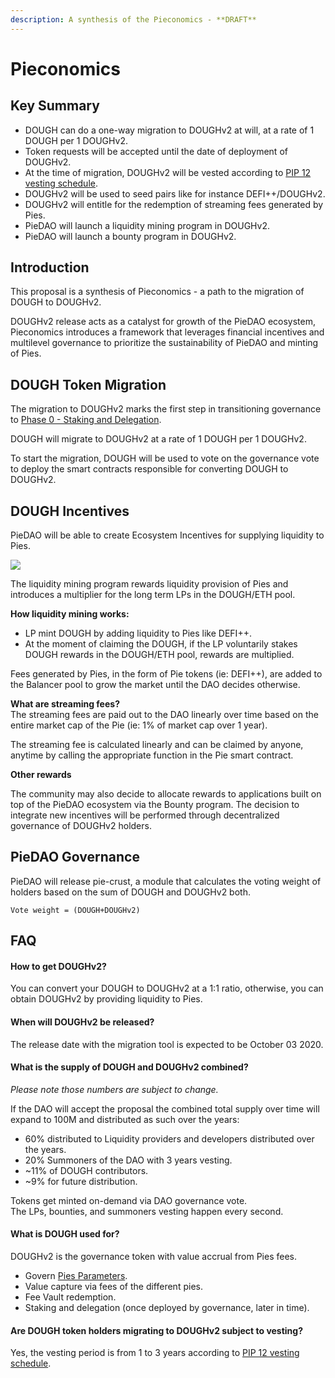 ```yaml
---
description: A synthesis of the Pieconomics - **DRAFT**
---
```


# Pieconomics

## Key Summary <a id="key-summary"></a>

* DOUGH can do a one-way migration to DOUGHv2 at will, at a rate of 1 DOUGH per 1 DOUGHv2.
* Token requests will be accepted until the date of deployment of DOUGHv2.
* At the time of migration, DOUGHv2 will be vested according to [PIP 12 vesting schedule](pip-11-phase-0-staking-and-delegation.md).
* DOUGHv2 will be used to seed pairs like for instance DEFI++/DOUGHv2.
* DOUGHv2 will entitle for the redemption of streaming fees generated by Pies.
* PieDAO will launch a liquidity mining program in DOUGHv2.
* PieDAO will launch a bounty program in DOUGHv2.

## Introduction <a id="introduction"></a>

This proposal is a synthesis of Pieconomics - a path to the migration of DOUGH to DOUGHv2.

DOUGHv2 release acts as a catalyst for growth of the PieDAO ecosystem, Pieconomics introduces a framework that leverages financial incentives and multilevel governance to prioritize the sustainability of PieDAO and minting of Pies.

## DOUGH Token Migration <a id="aave-token-migration"></a>

The migration to DOUGHv2 marks the first step in transitioning governance to [Phase 0 - Staking and Delegation](pip-11-phase-0-staking-and-delegation.md).

DOUGH will migrate to DOUGHv2 at a rate of 1 DOUGH per 1 DOUGHv2.

To start the migration, DOUGH will be used to vote on the governance vote to deploy the smart contracts responsible for converting DOUGH to DOUGHv2.

## DOUGH Incentives <a id="aave-incentives"></a>

PieDAO will be able to create Ecosystem Incentives for supplying liquidity to Pies.

![](../.gitbook/assets/how-pies-accrue-value-for-dao-holders-v3.png)

The liquidity mining program rewards liquidity provision of Pies and introduces a multiplier for the long term LPs in the DOUGH/ETH pool.  
  
**How liquidity mining works:**

* LP mint DOUGH by adding liquidity to Pies like DEFI++.
* At the moment of claiming the DOUGH, if the LP voluntarily stakes DOUGH rewards in the DOUGH/ETH pool, rewards are multiplied.

Fees generated by Pies, in the form of Pie tokens \(ie: DEFI++\), are added to the Balancer pool to grow the market until the DAO decides otherwise.  
  
**What are streaming fees?**  
The streaming fees are paid out to the DAO linearly over time based on the entire market cap of the Pie \(ie: 1% of market cap over 1 year\).   
  
The streaming fee is calculated linearly and can be claimed by anyone, anytime by calling the appropriate function in the Pie smart contract.   
  
**Other rewards**

The community may also decide to allocate rewards to applications built on top of the PieDAO ecosystem via the Bounty program. The decision to integrate new incentives will be performed through decentralized governance of DOUGHv2 holders.

## PieDAO Governance

PieDAO will release pie-crust, a module that calculates the voting weight of holders based on the sum of DOUGH and DOUGHv2 both.  
  
`Vote weight = (DOUGH+DOUGHv2)`

## FAQ

#### How to get DOUGHv2? <a id="how-to-get-crv"></a>

You can convert your DOUGH to DOUGHv2 at a 1:1 ratio, otherwise, you can obtain DOUGHv2 by providing liquidity to Pies.

#### When will DOUGHv2 be released?

The release date with the migration tool is expected to be October 03 2020.

#### What is the supply of DOUGH and DOUGHv2 combined?

_Please note those numbers are subject to change._

If the DAO will accept the proposal the combined total supply over time will expand to 100M and distributed as such over the years:

* 60% distributed to Liquidity providers and developers distributed over the years.
* 20% Summoners of the DAO with 3 years vesting.
* ~11% of DOUGH contributors.
* ~9% for future distribution.

Tokens get minted on-demand via DAO governance vote.  
The LPs, bounties, and summoners vesting happen every second.

#### What is DOUGH used for?

DOUGHv2 is the governance token with value accrual from Pies fees.

* Govern [Pies Parameters](https://docs.piedao.org/papers/piedao-the-asset-allocation-dao#parameters-to-govern).
* Value capture via fees of the different pies.
* Fee Vault redemption.
* Staking and delegation \(once deployed by governance, later in time\).

#### Are DOUGH token holders migrating to DOUGHv2 subject to vesting?

Yes, the vesting period is from 1 to 3 years according to  [PIP 12 vesting schedule](pip-11-phase-0-staking-and-delegation.md).

  






